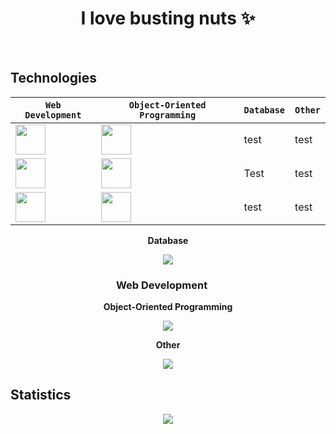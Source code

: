 <h1 align="center">I love busting nuts ✨</h1>
<br>


<h2>Technologies</h2>

| `Web Development` | `Object-Oriented Programming` | `Database` | `Other` |
| -- | -- | -- | -- |
|<img src="https://skillicons.dev/icons?i=html" align="center" height="48"/>|<img src="./icons/Ableton-Dark.svg" width="48">|test | test |
|<img src="https://skillicons.dev/icons?i=css" height="48"/>|<img src="./icons/ActivityPub-Dark.svg" width="48">| Test| test |
|<img src="https://skillicons.dev/icons?i=js" height="48"/>|<img src="https://skillicons.dev/icons?i=cs" height="48"/>|test | test |


<div align="center">
  
  <b>Database</b>
    
  <img src="https://skillicons.dev/icons?i=mysql"/>
  
  <h3>Web Development <img height="16px" src="https://skillicons.dev/icons?i=html,css,js,nodejs"/></h3>
  
  <b>Object-Oriented Programming</b>
    
  <img src="https://skillicons.dev/icons?i=cs"/>
  
  <b>Other</b>
    
  <img src="https://skillicons.dev/icons?i=java"/>

</div>


## Statistics
<div align="center">
<img src="http://github-profile-summary-cards.vercel.app/api/cards/profile-details?username=deltagamingch&theme=tokyonight"/>
</div>
